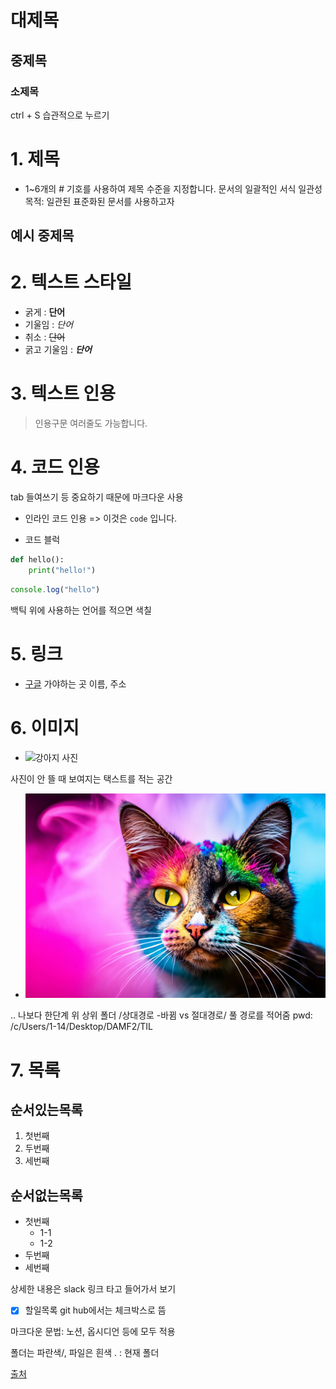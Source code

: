 # 대제목
## 중제목
### 소제목

ctrl + S 습관적으로 누르기

# 1. 제목

- 1~6개의 # 기호를 사용하여 제목 수준을 지정합니다.
문서의 일괄적인 서식 일관성
목적: 일관된 표준화된 문서를 사용하고자

## 예시 중제목

# 2. 텍스트 스타일
- 굵게 : **단어**
- 기울임 : *단어*
- 취소 : ~~단어~~
- 굵고 기울임 : ***단어***

# 3. 텍스트 인용

> 인용구문
> 여러줄도 가능합니다.

# 4. 코드 인용

tab 들여쓰기 등 중요하기 때문에 마크다운 사용

- 인라인 코드 인용 => 이것은 `code` 입니다.

- 코드 블럭
```python
def hello():
    print("hello!")
```

```javascript
console.log("hello")
```
백틱 위에 사용하는 언어를 적으면 색칠

# 5. 링크
- [구글](https://google.com)
가야하는 곳 이름, 주소

# 6. 이미지
- ![강아지 사진](https://image.utoimage.com/preview/cp872722/2022/12/202212008462_500.jpg)

사진이 안 뜰 때 보여지는 택스트를 적는 공간

- ![고양이](../assets/cat.jpg)

.. 나보다 한단계 위 상위 폴더 /상대경로 -바뀜
vs 절대경로/ 풀 경로를 적어줌 pwd: /c/Users/1-14/Desktop/DAMF2/TIL

# 7. 목록

## 순서있는목록
1. 첫번째
2. 두번째
3. 세번째

## 순서없는목록
- 첫번째
    - 1-1
    - 1-2
- 두번째
- 세번째

상세한 내용은 slack 링크 타고 들어가서 보기

- [x] 할일목록
    git hub에서는 체크박스로 뜸

마크다운 문법: 노션, 옵시디언 등에 모두 적용

폴더는 파란색/, 파일은 흰색
. : 현재 폴더

[출처](https://docs.github.com/ko/get-started/writing-on-github/getting-started-with-writing-and-formatting-on-github/basic-writing-and-formatting-syntax)